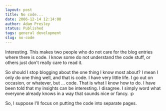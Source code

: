 ```yaml
---
layout: post
title: No code...
date: 2006-12-14 12:14:00
author: Adam Presley
status: Published
tags: general development
slug: no-code
---
```


Interesting. This makes two people who do not care for the blog entries
where there is code. I know some do not understand the code stuff, or
others just don't really care to read it.  
  
So should I stop blogging about the one thing I know most about? I mean
I only do one thing well, and that is code. I have very little life. I
go out on occasion, or whatever, but ... code. That is what I know how
to do. I have been told that my insights can be interesting. I disagree.
I simply word what everyone already knows in a way that sounds nice or
fancy. :p  
  
So, I suppose I'll focus on putting the code into separate pages.
